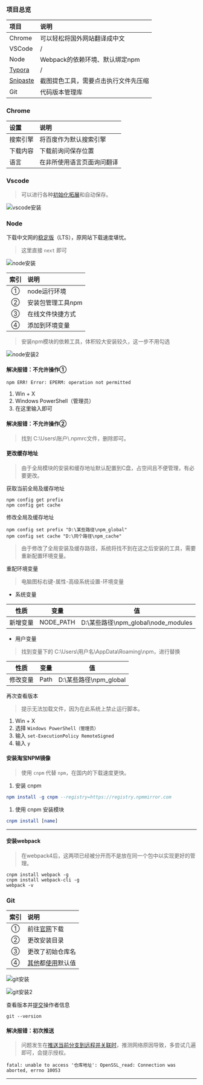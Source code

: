 ### 项目总览

项目 | 说明
:- | :-
Chrome | 可以轻松将国外网站翻译成中文
VSCode | /
Node | Webpack的依赖环境、默认绑定npm
[Typora](https://www.typora.io/) | /
[Snipaste](https://www.snipaste.com/) | 截图提色工具，需要点击执行文件先压缩 
Git | 代码版本管理库

### Chrome

设置 | 说明
:- | :-
搜索引擎 | 将百度作为默认搜索引擎
下载内容 | 下载前询问保存位置
语言 | 在非所使用语言页面询问翻译

### Vscode 
> 可以进行各种[初始化拓展](https://github.com/SpringLoach/origin-2021/blob/main/小功能/VS-Code.md)和自动保存。

![vscode安装](./img/vscode安装.png)

### Node

下载中文网的[稳定版](http://nodejs.cn/download/current/)（LTS），原网站下载速度堪忧。  

> 这里直接 `next` 即可  
> 
![node安装](./img/node安装.png)  

索引 | 说明
:-: | :-
① | node运行环境
② | 安装包管理工具npm
③ | 在线文件快捷方式
④ | 添加到环境变量

> 安装npm模块的依赖工具，体积较大安装较久，这一步不用勾选

![node安装2](./img/node安装2.png)

#### 解决报错：不允许操作①

```shell    
npm ERR! Error: EPERM: operation not permitted
```
1. Win + X
2. Windows PowerShell（管理员）
3. 在这里输入即可

#### 解决报错：不允许操作②

> 找到 C:\Users\\账户\\.npmrc文件，删除即可。

#### 更改缓存地址
> 由于全局模块的安装和缓存地址默认配置到C盘，占空间且不便管理，有必要更改。

获取当前全局及缓存地址
```shell
npm config get prefix
npm config get cache
```

修改全局及缓存地址
```shell
npm config set prefix "D:\某些路径\npm_global"
npm config set cache "D:\同个路径\npm_cache"
```

> 由于修改了全局安装及缓存路径，系统将找不到在这之后安装的工具，需要重新配置环境变量。



重配环境变量
> 电脑图标右键-属性-高级系统设置-环境变量

- 系统变量

性质 | 变量 | 值
:-: | :-: | :-: 
新增变量 | NODE_PATH | D:\某些路径\npm_global\node_modules

- 用户变量
> 找到变量下的 C:\Users\用户名\AppData\Roaming\npm，进行替换

性质 | 变量 | 值
:-: | :-: | :-: 
修改变量 | Path | D:\某些路径\npm_global

再次查看版本  
> 提示无法加载文件，因为在此系统上禁止运行脚本。  

1. Win + X
2. 选择 `Windows PowerShell（管理员）`
3. 输入 `set-ExecutionPolicy RemoteSigned`
4. 输入 `y`

#### 安装淘宝NPM镜像

> 使用 `cnpm` 代替 `npm`，在国内的下载速度更快。

1. 安装 cnpm

```elm
npm install -g cnpm --registry=https://registry.npmmirror.com
```

1. 使用 cnpm 安装模块

```elm
cnpm install [name]
```

------

#### 安装webpack
> 在webpack4后，这两项已经被分开而不是放在同一个包中以实现更好的管理。 

```shell
cnpm install webpack -g
cnpm install webpack-cli -g
webpack -v
```

### Git

索引 | 说明
:-: | :-
① | 前往[官网](https://git-scm.com/downloads)下载
② | 更改安装目录
③ | 更改了初始仓库名
④ | [其他](https://www.cnblogs.com/xueweisuoyong/p/11914045.html)都[使用](https://www.cnblogs.com/qingmuchuanqi48/articles/15088196.html)默认值 

![git安装](./img/git安装.png)

![git安装2](./img/git安装2.png)

查看版本并[提交](https://github.com/SpringLoach/origin-2021/blob/main/git/Git速查.md#提交操作者信息)操作者信息  
```shell
git --version
```

#### 解决报错：初次推送
> 问题发生在[推送当前分支到远程并关联时](https://github.com/SpringLoach/origin-2021/blob/main/git/Git速查.md#将本地仓库关联并推送到远程库)，推测网络原因导致，多尝试几遍即可，会提示授权。  

```shell
fatal: unable to access '仓库地址': OpenSSL_read: Connection was aborted, errno 10053
```



----



